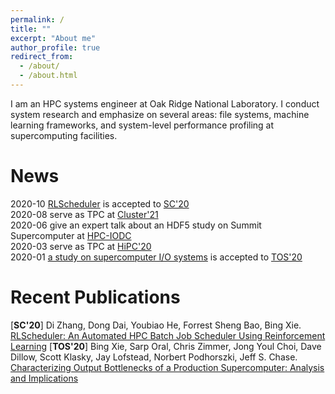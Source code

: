 ```yaml
---
permalink: /
title: ""
excerpt: "About me"
author_profile: true
redirect_from: 
  - /about/
  - /about.html
---
```


I am an HPC systems engineer at Oak Ridge National Laboratory. I conduct system research and emphasize on several areas: file systems, machine learning frameworks, and system-level performance profiling at supercomputing facilities. 

News
======
2020-10 [RLScheduler](https://xiexbing.github.io/publication/2020-11-rlscheduler-sc20) is accepted to [SC'20](https://sc20.supercomputing.org/)
<br>2020-08 serve as TPC at [Cluster'21](https://clustercomp.org/2021/program/)
<br>2020-06 give an expert talk about an HDF5 study on Summit Supercomputer at [HPC-IODC](https://hps.vi4io.org/events/2020/iodc) 
<br>2020-03 serve as TPC at [HiPC'20](https://hipc.org/)
<br>2020-01 [a study on supercomputer I/O systems](https://xiexbing.github.io/publication/2020-01-tos) is accepted to [TOS'20](https://dl.acm.org/journal/tos)

Recent Publications
======
[<b>SC'20</b>] Di Zhang, Dong Dai, Youbiao He, Forrest Sheng Bao, Bing Xie. [RLScheduler: An Automated HPC Batch Job Scheduler Using Reinforcement Learning](https://xiexbing.github.io/publication/2020-11-rlscheduler-sc20)
[<b>TOS'20</b>] Bing Xie, Sarp Oral, Chris Zimmer, Jong Youl Choi, Dave Dillow, Scott Klasky, Jay Lofstead, Norbert Podhorszki, Jeff S. Chase. [Characterizing Output Bottlenecks of a Production Supercomputer: Analysis and Implications](https://xiexbing.github.io/publication/2020-01-tos)
